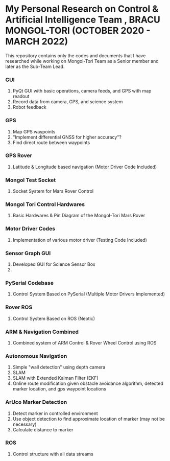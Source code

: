 # My Personal Research on Control & Artificial Intelligence Team , BRACU MONGOL-TORI (OCTOBER 2020 - MARCH 2022)

This repository contains only the codes and documents that I have researched while working on Mongol-Tori Team as a Senior member and later as the Sub-Team Lead.

### GUI
1. PyQt GUI with basic operations, camera feeds, and GPS with map readout
2. Record data from camera, GPS, and science system
3. Robot feedback

### GPS
1. Map GPS waypoints
2. "Implement differential GNSS for higher accuracy"?
3. Find direct route between waypoints

### GPS Rover
1. Latitude & Longitude based navigation (Motor Driver Code Included) 

### Mongol Test Socket
1. Socket System for Mars Rover Control 

### Mongol Tori Control Hardwares 
1. Basic Hardwares & Pin Diagram of the Mongol-Tori Mars Rover 

### Motor Driver Codes
1. Implementation of various motor driver (Testing Code Included) 

### Sensor Graph GUI
1. Developed GUI for Science Sensor Box
2. 
### PySerial Codebase
1. Control System Based on PySerial (Multiple Motor Drivers Implemented) 

### Rover ROS
1. Control System Based on ROS (Neotic) 

### ARM & Navigation Combined 
1. Combined system of ARM Control & Rover Wheel Control using ROS


### Autonomous Navigation
1. Simple "wall detection" using depth camera
2. SLAM
3. SLAM with Extended Kalman Filter (EKF)
4. Online route modification given obstacle avoidance algorithm, detected marker location, and gps waypoint locations

### ArUco Marker Detection
1. Detect marker in controlled environment
2. Use object detection to find approximate location of marker (may not be necessary)
3. Calculate distance to marker

### ROS
1. Control structure with all data streams
